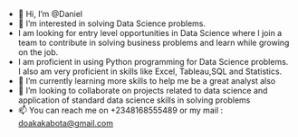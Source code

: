 - 👋 Hi, I’m @Daniel
- 👀 I’m interested in solving Data Science problems.
- I am looking for entry level opportunities in Data Science where I join a team to contribute in solving business problems and learn while growing on the job.
- I am proficient in using Python programming for Data Science problems. I also am very proficient in skills like Excel, Tableau,SQL and Statistics.
- 🌱 I’m currently learning more skills to help me be a great analyst also
- 💞️ I’m looking to collaborate on projects related to data science and application of standard data science skills in solving problems
- 📫 You can reach me on +2348168555489 or my mail : doakakabota@gmail.com

<!---
Daniel55-DSN/Daniel55-DSN is a ✨ special ✨ repository because its `README.md` (this file) appears on your GitHub profile.
You can click the Preview link to take a look at your changes.
--->
